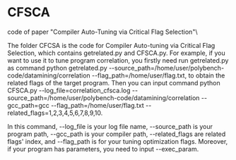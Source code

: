 # CFSCA
code of paper "Compiler Auto-Tuning via Critical Flag Selection"\

The folder CFCSA is the code for Compiler Auto-tuning via Critical Flag Selection, which contains getrelated.py and CFSCA.py. For example, if you want to use it to tune program correlation, you firstly need run getrelated.py as command python getrelated.py --source_path=/home/user/polybench-code/datamining/correlation --flag_path=/home/user/flag.txt, to obtain the related flags of the target program. Then you can input command python CFSCA.py --log_file=correlation_cfsca.log --source_path=/home/user/polybench-code/datamining/correlation --gcc_path=gcc --flag_path=/home/user/flag.txt --related_flags=1,2,3,4,5,6,7,8,9,10.

In this command, --log_file is your log file name, --source_path is your program path, --gcc_path is your compiler path, --related_flags are related flags' index, and --flag_path is for your tuning optimization flags. Moreover, if your program has parameters, you need to input --exec_param. 